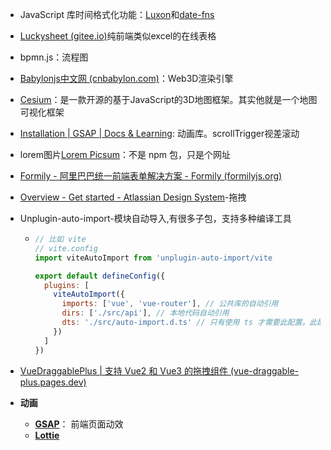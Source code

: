 * JavaScript 库时间格式化功能：[Luxon](https://luxon.nodejs.cn/?id=luxon)和[date-fns](https://date-fns.org/)

* [Luckysheet (gitee.io)](https://mengshukeji.gitee.io/luckysheetdocs/zh/)纯前端类似excel的在线表格

* bpmn.js：流程图

* [Babylonjs中文网 (cnbabylon.com)](https://www.cnbabylon.com/)：Web3D渲染引擎

* [Cesium](http://cesiumcn.org/)：是一款开源的基于JavaScript的3D地图框架。其实他就是一个地图可视化框架

* [Installation | GSAP | Docs & Learning](https://gsap.com/docs/v3/Installation/?tab=npm&module=esm&method=private+registry&tier=free&club=false&require=false&trial=true): 动画库。scrollTrigger视差滚动

* lorem图片[Lorem Picsum](https://picsum.photos/)：不是 npm 包，只是个网址

* [Formily - 阿里巴巴统一前端表单解决方案 - Formily (formilyjs.org)](https://formilyjs.org/zh-CN)

* [Overview - Get started - Atlassian Design System](https://atlassian.design/get-started)-拖拽

* Unplugin-auto-import-模块自动导入,有很多子包，支持多种编译工具

  * ```js
    // 比如 vite
    // vite.config
    import viteAutoImport from 'unplugin-auto-import/vite
    
    export default defineConfig({
      plugins: [
        viteAutoImport({
          imports: ['vue', 'vue-router'], // 公共库的自动引用
          dirs: ['./src/api'], // 本地代码自动引用
          dts: './src/auto-import.d.ts' // 只有使用 ts 才需要此配置。此配置会自动生成类型定义文件到相应路径
        })
      ]
    })
    ```

* [VueDraggablePlus | 支持 Vue2 和 Vue3 的拖拽组件 (vue-draggable-plus.pages.dev)](https://vue-draggable-plus.pages.dev/)

* **动画**

  * **[GSAP](https://gsap.com/docs/v3/)**： 前端页面动效
  * **[Lottie](https://lottiefiles.com/)**
